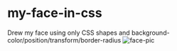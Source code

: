 # my-face-in-css

Drew my face using only CSS shapes and background-color/position/transform/border-radius
![face-pic](https://i.imgur.com/GlmbF6O.png )
